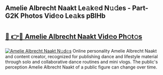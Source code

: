 ## Amelie Albrecht Naakt Le𝚊k𝚎d N𝚞𝚍es - Part-G2K Photos Vid𝚎o Le𝚊ks pBlHb

# <h2><a href="http://fb7x5h.evod.top/?m=Amelie+Albrecht+Naakt">🔗 👉🔴 Amelie Albrecht Naakt Vid𝚎o Ph𝚘t𝚘s</a></h2>

[![Amelie Albrecht Naakt N𝚞d𝚎s](https://i.imgur.com/8V9OHl7.gif)](http://fb7x5h.evod.top/?m=Amelie+Albrecht+Naakt)
Online personality Amelie Albrecht Naakt and content creator, recognized for publishing dance and lifestyle material through solo and collaborative dance routines and mini vlogs. The public's perception Amelie Albrecht Naakt of a public figure can change over time. 
